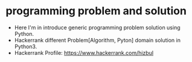 # programming problem and solution
* Here I'm in introduce generic programming problem solution using Python.
* Hackerrank different Problem[Algorithm, Pyton] domain solution in Python3.
* Hackerrank Profile: https://www.hackerrank.com/hizbul
